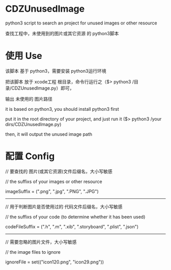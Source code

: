 CDZUnusedImage
==============

python3 script to search an project for unused images or other resource

查找工程中，未使用到的图片或其它资源 的 python3脚本

使用 Use
==============

该脚本 基于 python3，需要安装 python3运行环境

把该脚本 放于 xcode工程 根目录，命令行运行之（$> python3 /目录/CDZUnusedImage.py）即可，

输出 未使用的 图片路径


it is based on python3, you should install python3 first

put it in the root directory of your project, and just run it ($> python3 /your dirs/CDZUnusedImage.py)

then, it will output the unused image path 

配置 Config
==============
// 要查找的 图片(或其它资源)文件后缀名，大小写敏感

// the suffixs of your images or other resource

imageSuffix = (".png", ".jpg", ".PNG", ".JPG")

----------

// 用于判断图片是否使用过的 代码文件后缀名，大小写敏感

// the suffixs of your code (to determine whether it has been used)

codeFileSuffix = (".h", ".m", ".xib", ".storyboard", ".plist", ".json")

----------

// 需要忽略的图片文件，大小写敏感

// the image files to ignore

ignoreFile = set(("icon120.png", "icon29.png"))


